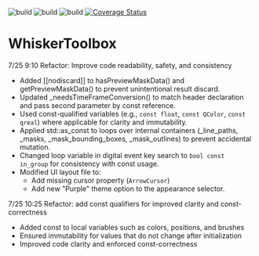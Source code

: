 ![build](https://github.com/paulmthompson/WhiskerToolbox/actions/workflows/linux_cmake.yml/badge.svg)
![build](https://github.com/paulmthompson/WhiskerToolbox/actions/workflows/mac_cmake.yml/badge.svg)
![build](https://github.com/paulmthompson/WhiskerToolbox/actions/workflows/windows_cmake.yml/badge.svg)
[![Coverage Status](https://coveralls.io/repos/github/paulmthompson/WhiskerToolbox/badge.svg?branch=main)](https://coveralls.io/github/paulmthompson/WhiskerToolbox?branch=main)

# WhiskerToolbox

7/25 9:10
Refactor: Improve code readability, safety, and consistency

- Added [[nodiscard]] to hasPreviewMaskData() and getPreviewMaskData() to prevent unintentional result discard.
- Updated _needsTimeFrameConversion() to match header declaration and pass second parameter by const reference.
- Used const-qualified variables (e.g., `const float`, `const QColor`, `const qreal`) where applicable for clarity and immutability.
- Applied std::as_const to loops over internal containers (_line_paths, _masks, _mask_bounding_boxes, _mask_outlines) to prevent accidental mutation.
- Changed loop variable in digital event key search to `bool const in_group` for consistency with const usage.
- Modified UI layout file to:
  - Add missing cursor property (`ArrowCursor`)
  - Add new "Purple" theme option to the appearance selector.
 
7/25 10:25
Refactor: add const qualifiers for improved clarity and const-correctness

- Added const to local variables such as colors, positions, and brushes
- Ensured immutability for values that do not change after initialization
- Improved code clarity and enforced const-correctness

